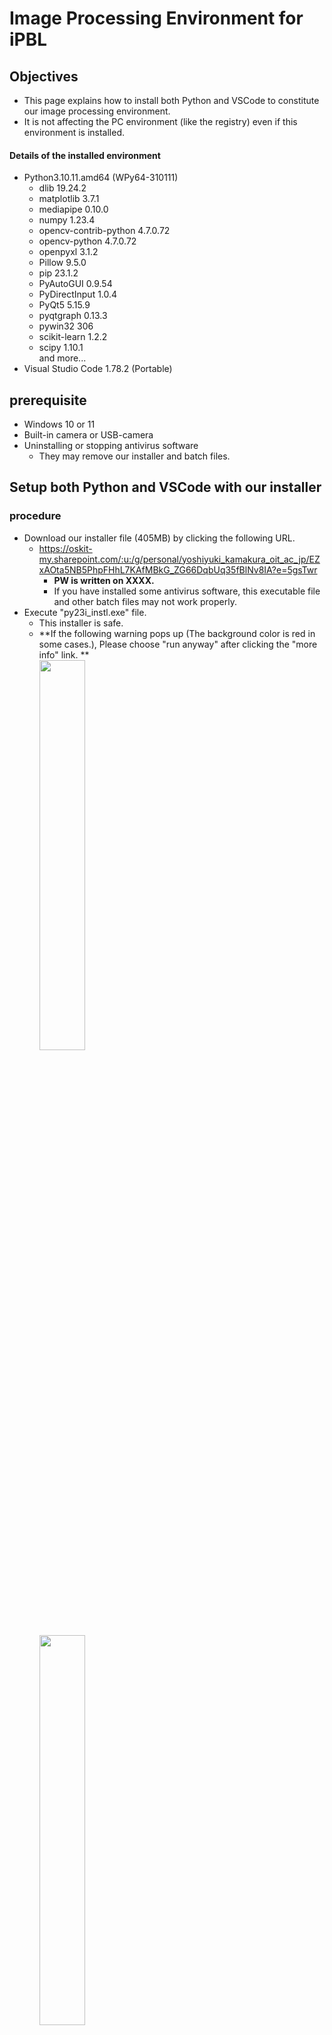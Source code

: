 # Image Processing Environment for iPBL

## Objectives
- This page explains how to install both Python and VSCode to constitute our image processing environment.
- It is not affecting the PC environment (like the registry) even if this environment is installed.

#### Details of the installed environment
- Python3.10.11.amd64 (WPy64-310111)
  - dlib 19.24.2
  - matplotlib 3.7.1
  - mediapipe 0.10.0
  - numpy 1.23.4
  - opencv-contrib-python 4.7.0.72
  - opencv-python 4.7.0.72
  - openpyxl 3.1.2
  - Pillow 9.5.0
  - pip 23.1.2
  - PyAutoGUI 0.9.54
  - PyDirectInput 1.0.4
  - PyQt5 5.15.9
  - pyqtgraph 0.13.3
  - pywin32 306
  - scikit-learn 1.2.2
  - scipy 1.10.1 <br>
  and more...
- Visual Studio Code 1.78.2 (Portable)

## prerequisite
- Windows 10 or 11
- Built-in camera or USB-camera
- Uninstalling or stopping antivirus software
  - They may remove our installer and batch files.

## Setup both Python and VSCode with our installer
### procedure
- Download our installer file (405MB) by clicking the following URL.
  - https://oskit-my.sharepoint.com/:u:/g/personal/yoshiyuki_kamakura_oit_ac_jp/EZxAOta5NB5PhpFHhL7KAfMBkG_ZG66DqbUq35fBlNv8IA?e=5gsTwr
    - **PW is written on XXXX.**
    - If you have installed some antivirus software, this executable file and other batch files may not work properly.
- Execute "py23i_instl.exe" file.
  - This installer is safe.
  - **If the following warning pops up (The background color is red in some cases.), Please choose "run anyway" after clicking the "more info" link. **<br>
    <image src="../image/warning01.png" width="40%" height="40%"><br>
    <image src="../image/warning02.png" width="40%" height="40%"><br>
    - Please select `More info` and `Run anyway`.
- Choose "はい(Y)".<br>
  <image src="../image/py23i_instll.jpg" width="20%" height="20%">
- This installer setup the image processing environment (Python3 + VSCode) into "C:\oit\py23_ipbl", and creates the following link on your Desktop.<br>
  <image src="../image/icon.png" width="10%" height="10%">

> **Note**
> Creating a link on the Desktop often fails. In that case, please run "C:\oit\py23_ipbl\py23i_start.bat" directly. It is possible to create the link manually, but DO NOT move anything in the py23_ipbl folder!)

#### Installed folder structure
- This environment is installed to "C:\oit\py23_ipbl", and its inside is included the following.
  - **SourceCode**: the working directory for saving the source code
  - **usedfiles**: NEED NOT touch
  - **VSCode**: NEED NOT touch, Visual Studio Code 1.78.2
  - **WPy64-310111**: NEED NOT touch, Python3.10.11.amd64 (WPy64-310111)
  - **fig_pbl.ico**: icon file
  - **py23i_start.bat**: bat file to start this environment up 

### :o:Checkpoint(Start the environment 1)
- Start the environment from "py23_start" icon on the Desktop (or C:\oit\py23_ipbl\py23i_start.bat).
- **If the following warning pops up...**
  - **CHECK** the "Trust the authors..." box out
  - CLICK the **"YES"** button <br>
    <image src="../image/trust_vsws.png" width="50%" height="50%">

### :o:Checkpoint(Start the environment 2)
- **If the location of the EXPLORER does not be the SouceCode folder(SOURCECODE), you have to open the "C:\oit\py23_ipbl\SourceCode" from the [File]-[Open Folder] menu.** <br>
  <image src="../image/vsws_explorer.png" width="50%" height="50%">
- **If the terminal window has not shown, please open it from the [Terminal]-[New Terminal] menu.** <br>
  <image src="../image/vsws_tmenu.png" width="50%" height="50%">
- Please confirm Python modules by pip list command.<br>
  <image src="../image/vsws_piplist.png" width="50%" height="50%">

### :o:Checkpoint(Run python code with VSCode)
- Please confirm how to execute the sample Python code with VSCode.
  - Open the "hello_python.py" file with Double Click in [SOURCECODE]-[samples] folder of the explorer menu.<br>
    <image src="../image/vs_sample1.png" width="100%" height="100%">
  - Open the terminal window if it's not appeared.<br>
    <br>
    > **Note** The current Working directory shown in the terminal window has to be the same as the file's location to execute. <br>
    >   In the following case, you have to change the directory to "C:\oit\py23_ipbl\SourceCode\samples\" with the "cd" command. <br>
    >   <image src="../image/vs_cdcommand.png" width="100%" height="100%"><br>
    <br>
  - Please confirm that the Python code is able to execute in the terminal window.
    ```sh
    C:\oit\py23_ipbl\SourceCode\samples> python hello_python.py
    ```
    <br>
    
    > **Note** The program is executable with the run button, but **we suggest executing with the command line**. <br>
    > <image src="../image/vs_runbutton.png"><br>
    <br>

  - The following are running results successfully.<br>
    <image src="../image/vs_runsample1.png"><br>
